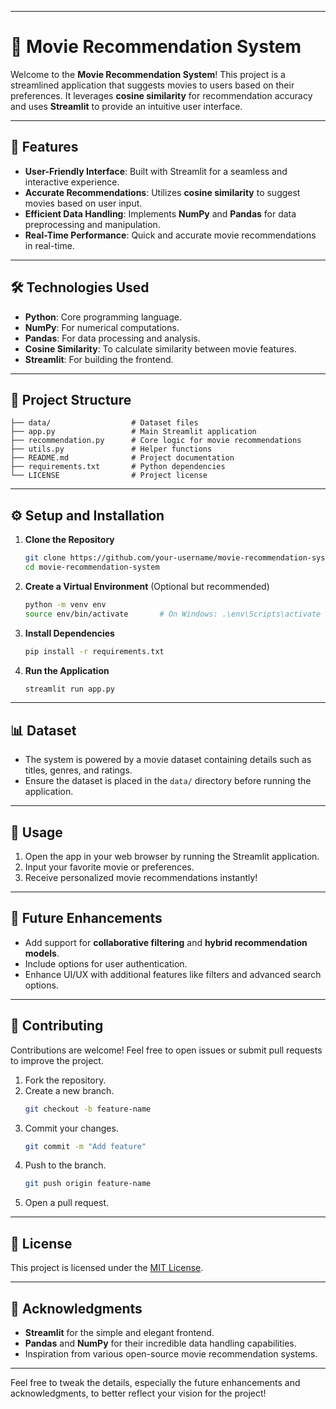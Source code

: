 

---

# 🎥 Movie Recommendation System  

Welcome to the **Movie Recommendation System**! This project is a streamlined application that suggests movies to users based on their preferences. It leverages **cosine similarity** for recommendation accuracy and uses **Streamlit** to provide an intuitive user interface.

---

## 🚀 Features  
- **User-Friendly Interface**: Built with Streamlit for a seamless and interactive experience.  
- **Accurate Recommendations**: Utilizes **cosine similarity** to suggest movies based on user input.  
- **Efficient Data Handling**: Implements **NumPy** and **Pandas** for data preprocessing and manipulation.  
- **Real-Time Performance**: Quick and accurate movie recommendations in real-time.

---

## 🛠️ Technologies Used  
- **Python**: Core programming language.  
- **NumPy**: For numerical computations.  
- **Pandas**: For data processing and analysis.  
- **Cosine Similarity**: To calculate similarity between movie features.  
- **Streamlit**: For building the frontend.

---

## 📂 Project Structure  
```
├── data/                  # Dataset files
├── app.py                 # Main Streamlit application
├── recommendation.py      # Core logic for movie recommendations
├── utils.py               # Helper functions
├── README.md              # Project documentation
├── requirements.txt       # Python dependencies
└── LICENSE                # Project license
```

---

## ⚙️ Setup and Installation  
1. **Clone the Repository**  
   ```bash
   git clone https://github.com/your-username/movie-recommendation-system.git
   cd movie-recommendation-system
   ```

2. **Create a Virtual Environment** (Optional but recommended)  
   ```bash
   python -m venv env
   source env/bin/activate       # On Windows: .\env\Scripts\activate
   ```

3. **Install Dependencies**  
   ```bash
   pip install -r requirements.txt
   ```

4. **Run the Application**  
   ```bash
   streamlit run app.py
   ```

---

## 📊 Dataset  
- The system is powered by a movie dataset containing details such as titles, genres, and ratings.
- Ensure the dataset is placed in the `data/` directory before running the application.

---

## 📖 Usage  
1. Open the app in your web browser by running the Streamlit application.  
2. Input your favorite movie or preferences.  
3. Receive personalized movie recommendations instantly!  

---

## 🌟 Future Enhancements  
- Add support for **collaborative filtering** and **hybrid recommendation models**.  
- Include options for user authentication.  
- Enhance UI/UX with additional features like filters and advanced search options.  

---

## 🤝 Contributing  
Contributions are welcome! Feel free to open issues or submit pull requests to improve the project.  

1. Fork the repository.  
2. Create a new branch.  
   ```bash
   git checkout -b feature-name
   ```
3. Commit your changes.  
   ```bash
   git commit -m "Add feature"
   ```
4. Push to the branch.  
   ```bash
   git push origin feature-name
   ```
5. Open a pull request.

---

## 📝 License  
This project is licensed under the [MIT License](LICENSE).  

---

## 🙌 Acknowledgments  
- **Streamlit** for the simple and elegant frontend.  
- **Pandas** and **NumPy** for their incredible data handling capabilities.  
- Inspiration from various open-source movie recommendation systems.

---

Feel free to tweak the details, especially the future enhancements and acknowledgments, to better reflect your vision for the project!
